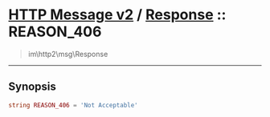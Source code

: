 # [HTTP Message v2](http2.md) / [Response](http2-Response.md) :: REASON_406
 > im\http2\msg\Response
____

## Synopsis
```php
string REASON_406 = 'Not Acceptable'
```
